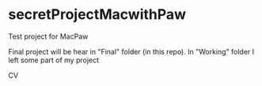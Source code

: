 # secretProjectMacwithPaw
Test project for MacPaw

Final project will be hear in "Final" folder (in this repo).
In "Working" folder I left some part of my project

CV

